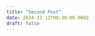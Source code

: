 ```yaml
---
title: "Second Post"
date: 2024-12-12T08:30:00.000Z
draft: false
---
```


<!-- Content is managed through posts.json -->
